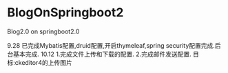 # BlogOnSpringboot2
Blog2.0 on springboot2.0

9.28 已完成Mybatis配置,druid配置,开启thymeleaf,spring security配置完成.后台基本完成.
10.12 
    1.完成文件上传和下载的配置.
    2.完成邮件发送配置.
  目标:ckeditor4的上传图片